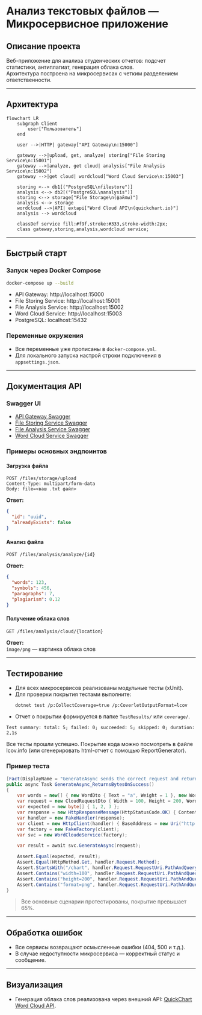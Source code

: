 # Анализ текстовых файлов — Микросервисное приложение

## Описание проекта

Веб-приложение для анализа студенческих отчетов: подсчет статистики, антиплагиат, генерация облака слов.  
Архитектура построена на микросервисах с четким разделением ответственности.

---

## Архитектура

```mermaid
flowchart LR
    subgraph Client
        user["Пользователь"]
    end

    user -->|HTTP| gateway["API Gateway\n:15000"]

    gateway -->|upload, get, analyze| storing["File Storing Service\n:15001"]
    gateway -->|analyze, get cloud| analysis["File Analysis Service\n:15002"]
    gateway -->|get cloud| wordcloud["Word Cloud Service\n:15003"]

    storing <--> db1[("PostgreSQL\nfilestore")]
    analysis <--> db2[("PostgreSQL\nanalysis")]
    storing <--> storage["File Storage\n(файлы)"]
    analysis <--> storage
    wordcloud -->|API| extapi["Word Cloud API\n(quickchart.io)"]
    analysis --> wordcloud

    classDef service fill:#f9f,stroke:#333,stroke-width:2px;
    class gateway,storing,analysis,wordcloud service;
```

---

## Быстрый старт

### Запуск через Docker Compose

```bash
docker-compose up --build
```

- API Gateway: http://localhost:15000
- File Storing Service: http://localhost:15001
- File Analysis Service: http://localhost:15002
- Word Cloud Service: http://localhost:15003
- PostgreSQL: localhost:15432

### Переменные окружения

- Все переменные уже прописаны в `docker-compose.yml`.
- Для локального запуска настрой строки подключения в `appsettings.json`.

---

## Документация API

### Swagger UI

- [API Gateway Swagger](http://localhost:15000/swagger)
- [File Storing Service Swagger](http://localhost:15001/swagger)
- [File Analysis Service Swagger](http://localhost:15002/swagger)
- [Word Cloud Service Swagger](http://localhost:15003/swagger)

### Примеры основных эндпоинтов

#### Загрузка файла

```http
POST /files/storage/upload
Content-Type: multipart/form-data
Body: file=<ваш .txt файл>
```

**Ответ:**
```json
{
  "id": "uuid",
  "alreadyExists": false
}
```

#### Анализ файла

```http
POST /files/analysis/analyze/{id}
```

**Ответ:**
```json
{
  "words": 123,
  "symbols": 456,
  "paragraphs": 7,
  "plagiarism": 0.12
}
```

#### Получение облака слов

```http
GET /files/analysis/cloud/{location}
```
**Ответ:**  
`image/png` — картинка облака слов

---

## Тестирование

- Для всех микросервисов реализованы модульные тесты (xUnit).
- Для проверки покрытия тестами выполните:
  ```
  dotnet test /p:CollectCoverage=true /p:CoverletOutputFormat=lcov
  ```
- Отчет о покрытии формируется в папке `TestResults/` или `coverage/`.


```
Test summary: total: 5; failed: 0; succeeded: 5; skipped: 0; duration: 2,1s
```

Все тесты прошли успешно. Покрытие кода можно посмотреть в файле lcov.info (или сгенерировать html-отчет с помощью ReportGenerator).

### Пример теста

```csharp
[Fact(DisplayName = "GenerateAsync sends the correct request and returns bytes")]
public async Task GenerateAsync_ReturnsBytesOnSuccess()
{
    var words = new[] { new WordDto { Text = "a", Weight = 1 }, new WordDto { Text = "b", Weight = 2 } };
    var request = new CloudRequestDto { Width = 100, Height = 200, Words = new System.Collections.Generic.List<WordDto>(words) };
    var expected = new byte[] { 1, 2, 3 };
    var response = new HttpResponseMessage(HttpStatusCode.OK) { Content = new ByteArrayContent(expected) };
    var handler = new FakeHandler(response);
    var client = new HttpClient(handler) { BaseAddress = new Uri("http://test/") };
    var factory = new FakeFactory(client);
    var svc = new WordCloudeService(factory);

    var result = await svc.GenerateAsync(request);

    Assert.Equal(expected, result);
    Assert.Equal(HttpMethod.Get, handler.Request.Method);
    Assert.StartsWith("/chart", handler.Request.RequestUri.PathAndQuery);
    Assert.Contains("width=100", handler.Request.RequestUri.PathAndQuery);
    Assert.Contains("height=200", handler.Request.RequestUri.PathAndQuery);
    Assert.Contains("format=png", handler.Request.RequestUri.PathAndQuery);
}
```

> Все основные сценарии протестированы, покрытие превышает 65%.

---

## Обработка ошибок

- Все сервисы возвращают осмысленные ошибки (404, 500 и т.д.).
- В случае недоступности микросервиса — корректный статус и сообщение.

---

## Визуализация

- Генерация облака слов реализована через внешний API: [QuickChart Word Cloud API](https://quickchart.io/documentation/word-cloud-api/).
